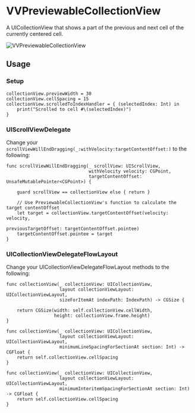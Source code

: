 # VVPreviewableCollectionView
A UICollectionView that shows a part of the previous and next cell of the currently centered cell.

![VVPreviewableCollectionView](https://i.imgur.com/weFSBFI.gif)

## Usage

### Setup

```
collectionView.previewWidth = 30
collectionView.cellSpacing = 15
collectionView.scrolledToIndexHandler = { (selectedIndex: Int) in
    print("Scrolled to cell #\(selectedIndex)")
}
```

### UIScrollViewDelegate

Change your `scrollViewWillEndDragging(_:withVelocity:targetContentOffset:)` to the following:

```
func scrollViewWillEndDragging(_ scrollView: UIScrollView, 
                               withVelocity velocity: CGPoint, 
                               targetContentOffset: UnsafeMutablePointer<CGPoint>) {

    guard scrollView == collectionView else { return }
    
    // Use PreviewableCollectionView's function to calculate the target contentOffset
    let target = collectionView.targetContentOffset(velocity: velocity,
                                                    previousTargetOffset: targetContentOffset.pointee)
    targetContentOffset.pointee = target
}
```

### UICollectionViewDelegateFlowLayout

Change your UICollectionViewDelegateFlowLayout methods to the following:

```
func collectionView(_ collectionView: UICollectionView,
                    layout collectionViewLayout: UICollectionViewLayout,
                    sizeForItemAt indexPath: IndexPath) -> CGSize {
    
    return CGSize(width: self.collectionView.cellWidth,
                  height: collectionView.frame.height)
}

func collectionView(_ collectionView: UICollectionView,
                    layout collectionViewLayout: UICollectionViewLayout,
                    minimumLineSpacingForSectionAt section: Int) -> CGFloat {
    return self.collectionView.cellSpacing
}

func collectionView(_ collectionView: UICollectionView,
                    layout collectionViewLayout: UICollectionViewLayout,
                    minimumInteritemSpacingForSectionAt section: Int) -> CGFloat {
    return self.collectionView.cellSpacing
}
```
